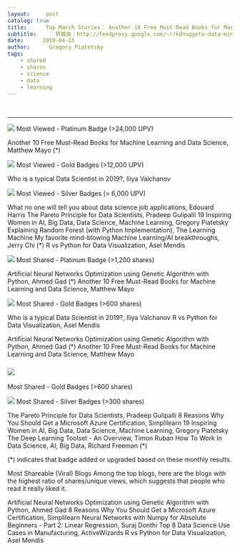 ```yaml
---
layout:     post
catalog: true
title:      Top March Stories： Another 10 Free Must-Read Books for Machine Learning and Data Science
subtitle:      转载自：http://feedproxy.google.com/~r/kdnuggets-data-mining-analytics/~3/N5Ig7i2yzfE/top-stories-2019-mar.html
date:      2019-04-15
author:      Gregory Piatetsky
tags:
    - shared
    - shares
    - science
    - data
    - learning
---
```



  
 





---

![](http://feedproxy.google.com/images/tkb-1903-p.png)
Most Viewed - Platinum Badge (>24,000 UPV)

 Another 10 Free Must-Read Books for Machine Learning and Data Science, Matthew Mayo (*)



![](http://feedproxy.google.com/images/tkb-1903-g.png)
Most Viewed - Gold Badges (>12,000 UPV)

Who is a typical Data Scientist in 2019?, Iliya Valchanov



![](http://feedproxy.google.com/images/tkb-1903-s.png)
Most Viewed - Silver Badges (> 6,000 UPV)

What no one will tell you about data science job applications, Edouard Harris
The Pareto Principle for Data Scientists, Pradeep Gulipalli
19 Inspiring Women in AI, Big Data, Data Science, Machine Learning, Gregory Piatetsky
Explaining Random Forest (with Python Implementation), The Learning Machine
My favorite mind-blowing Machine Learning/AI breakthroughs, Jerry Chi (*)
R vs Python for Data Visualization, Asel Mendis



![](http://feedproxy.google.com/images/tkb-1903-p.png)
Most Shared - Platinum Badge (>1,200 shares)

Artificial Neural Networks Optimization using Genetic Algorithm with Python, Ahmed Gad (*)
Another 10 Free Must-Read Books for Machine Learning and Data Science, Matthew Mayo

![](http://feedproxy.google.com/images/tkb-1903-g.png)
Most Shared - Gold Badges (>600 shares)

Who is a typical Data Scientist in 2019?, Iliya Valchanov
R vs Python for Data Visualization, Asel Mendis



Artificial Neural Networks Optimization using Genetic Algorithm with Python, Ahmed Gad (*)
Another 10 Free Must-Read Books for Machine Learning and Data Science, Matthew Mayo

### ![](http://feedproxy.google.com/images/tkb-1903-g.png)
Most Shared - Gold Badges (>600 shares)

![](http://feedproxy.google.com/images/tkb-1903-s.png)
Most Shared - Silver Badges (>300 shares)

The Pareto Principle for Data Scientists, Pradeep Gulipalli
8 Reasons Why You Should Get a Microsoft Azure Certification, Simplilearn
19 Inspiring Women in AI, Big Data, Data Science, Machine Learning, Gregory Piatetsky
The Deep Learning Toolset - An Overview, Timon Ruban
How To Work In Data Science, AI, Big Data, Richard Freeman (*)



(*) indicates that badge added or upgraded based on these monthly results.


Most Shareable (Viral) Blogs
Among the top blogs, here are the blogs with the highest ratio of shares/unique views, which suggests that people who read it really liked it. 

Artificial Neural Networks Optimization using Genetic Algorithm with Python, Ahmed Gad
8 Reasons Why You Should Get a Microsoft Azure Certification, Simplilearn
Neural Networks with Numpy for Absolute Beginners - Part 2: Linear Regression, Suraj Donthi
Top 8 Data Science Use Cases in Manufacturing, ActiveWizards
R vs Python for Data Visualization, Asel Mendis










